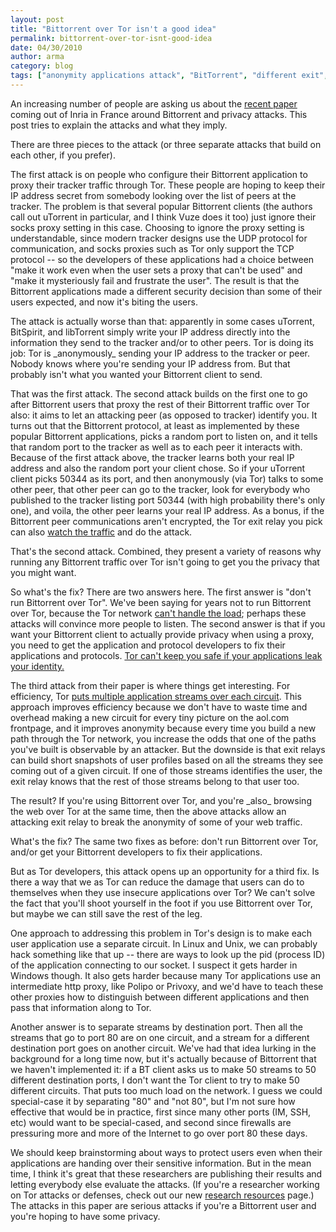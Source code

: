 ```yaml
---
layout: post
title: "Bittorrent over Tor isn't a good idea"
permalink: bittorrent-over-tor-isnt-good-idea
date: 04/30/2010
author: arma
category: blog
tags: ["anonymity applications attack", "BitTorrent", "different exit", "network", "peer", "post privacy problem", "relay"]
---
```


An increasing number of people are asking us about the [recent paper](http://hal.inria.fr/docs/00/47/15/56/PDF/TorBT.pdf) coming out of Inria in France around Bittorrent and privacy attacks. This post tries to explain the attacks and what they imply.

There are three pieces to the attack (or three separate attacks that build on each other, if you prefer).

The first attack is on people who configure their Bittorrent application to proxy their tracker traffic through Tor. These people are hoping to keep their IP address secret from somebody looking over the list of peers at the tracker. The problem is that several popular Bittorrent clients (the authors call out uTorrent in particular, and I think Vuze does it too) just ignore their socks proxy setting in this case. Choosing to ignore the proxy setting is understandable, since modern tracker designs use the UDP protocol for communication, and socks proxies such as Tor only support the TCP protocol -- so the developers of these applications had a choice between "make it work even when the user sets a proxy that can't be used" and "make it mysteriously fail and frustrate the user". The result is that the Bittorrent applications made a different security decision than some of their users expected, and now it's biting the users.

The attack is actually worse than that: apparently in some cases uTorrent, BitSpirit, and libTorrent simply write your IP address directly into the information they send to the tracker and/or to other peers. Tor is doing its job: Tor is \_anonymously\_ sending your IP address to the tracker or peer. Nobody knows where you're sending your IP address from. But that probably isn't what you wanted your Bittorrent client to send.

That was the first attack. The second attack builds on the first one to go after Bittorrent users that proxy the rest of their Bittorrent traffic over Tor also: it aims to let an attacking peer (as opposed to tracker) identify you. It turns out that the Bittorrent protocol, at least as implemented by these popular Bittorrent applications, picks a random port to listen on, and it tells that random port to the tracker as well as to each peer it interacts with. Because of the first attack above, the tracker learns both your real IP address and also the random port your client chose. So if your uTorrent client picks 50344 as its port, and then anonymously (via Tor) talks to some other peer, that other peer can go to the tracker, look for everybody who published to the tracker listing port 50344 (with high probability there's only one), and voila, the other peer learns your real IP address. As a bonus, if the Bittorrent peer communications aren't encrypted, the Tor exit relay you pick can also [watch the traffic](https://trac.torproject.org/projects/tor/wiki/TheOnionRouter/TorFAQ#CanexitnodeseavesdroponcommunicationsIsntthatbad) and do the attack.

That's the second attack. Combined, they present a variety of reasons why running any Bittorrent traffic over Tor isn't going to get you the privacy that you might want.

So what's the fix? There are two answers here. The first answer is "don't run Bittorrent over Tor". We've been saying for years not to run Bittorrent over Tor, because the Tor network [can't handle the load](https://blog.torproject.org/blog/why-tor-is-slow); perhaps these attacks will convince more people to listen. The second answer is that if you want your Bittorrent client to actually provide privacy when using a proxy, you need to get the application and protocol developers to fix their applications and protocols. [Tor can't keep you safe if your applications leak your identity.](https://www.torproject.org/download.html.en#Warning)

The third attack from their paper is where things get interesting. For efficiency, Tor [puts multiple application streams over each circuit](https://svn.torproject.org/svn/projects/design-paper/tor-design.html#sec:intro). This approach improves efficiency because we don't have to waste time and overhead making a new circuit for every tiny picture on the aol.com frontpage, and it improves anonymity because every time you build a new path through the Tor network, you increase the odds that one of the paths you've built is observable by an attacker. But the downside is that exit relays can build short snapshots of user profiles based on all the streams they see coming out of a given circuit. If one of those streams identifies the user, the exit relay knows that the rest of those streams belong to that user too.

The result? If you're using Bittorrent over Tor, and you're \_also\_ browsing the web over Tor at the same time, then the above attacks allow an attacking exit relay to break the anonymity of some of your web traffic.

What's the fix? The same two fixes as before: don't run Bittorrent over Tor, and/or get your Bittorrent developers to fix their applications.

But as Tor developers, this attack opens up an opportunity for a third fix. Is there a way that we as Tor can reduce the damage that users can do to themselves when they use insecure applications over Tor? We can't solve the fact that you'll shoot yourself in the foot if you use Bittorrent over Tor, but maybe we can still save the rest of the leg.

One approach to addressing this problem in Tor's design is to make each user application use a separate circuit. In Linux and Unix, we can probably hack something like that up -- there are ways to look up the pid (process ID) of the application connecting to our socket. I suspect it gets harder in Windows though. It also gets harder because many Tor applications use an intermediate http proxy, like Polipo or Privoxy, and we'd have to teach these other proxies how to distinguish between different applications and then pass that information along to Tor.

Another answer is to separate streams by destination port. Then all the streams that go to port 80 are on one circuit, and a stream for a different destination port goes on another circuit. We've had that idea lurking in the background for a long time now, but it's actually because of Bittorrent that we haven't implemented it: if a BT client asks us to make 50 streams to 50 different destination ports, I don't want the Tor client to try to make 50 different circuits. That puts too much load on the network. I guess we could special-case it by separating "80" and "not 80", but I'm not sure how effective that would be in practice, first since many other ports (IM, SSH, etc) would want to be special-cased, and second since firewalls are pressuring more and more of the Internet to go over port 80 these days.

We should keep brainstorming about ways to protect users even when their applications are handing over their sensitive information. But in the mean time, I think it's great that these researchers are publishing their results and letting everybody else evaluate the attacks. (If you're a researcher working on Tor attacks or defenses, check out our new [research resources](https://www.torproject.org/research.html.en) page.) The attacks in this paper are serious attacks if you're a Bittorrent user and you're hoping to have some privacy.

